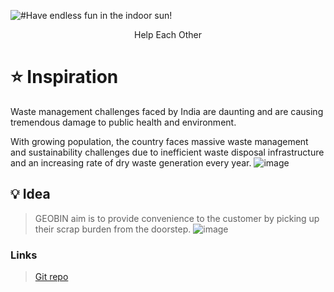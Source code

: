 ![ #Have endless fun in the indoor sun!]()
  <center> Help Each Other </center>


 # ⭐ Inspiration

Waste management challenges faced by India are daunting and are causing tremendous damage to public health and environment. 

With growing population, the country faces massive waste management and sustainability challenges due to inefficient waste disposal infrastructure and an increasing rate of dry waste generation every year.
![image](https://user-images.githubusercontent.com/75233688/141647847-15865c34-a7de-435b-9dd1-60fcb306d85b.png)

## 💡 Idea

>GEOBIN aim is to provide convenience to the customer by picking up their scrap burden from the doorstep.
![image](https://user-images.githubusercontent.com/75233688/141647870-e39183c5-aa78-484e-b0a9-8c87505858a5.png)







### Links

   > [Git repo](https://github.com/Jaswanth1410/SEEK-GIVE)
